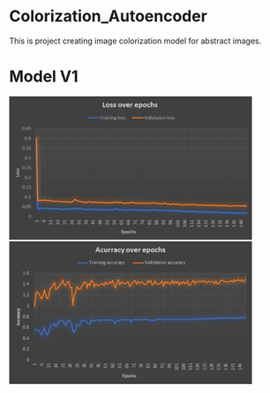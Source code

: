 # Colorization_Autoencoder
This is project creating image colorization model for abstract images.


# Model V1

<img src="images/v1-loss.png" width=440>  <img src="images/v1-accuracy.png" width=440>

